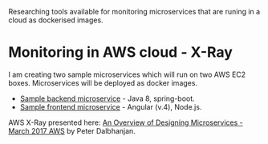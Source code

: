 Researching tools available for monitoring microservices that are runing in a cloud as dockerised images.  


# Monitoring in AWS cloud - X-Ray
I am creating two sample microservices which will run on two AWS EC2 boxes. Microservices will be deployed as docker images. 
* [Sample backend microservice](./sample-backend-microservice) - Java 8, spring-boot.
* [Sample frontend microservice](./sample-frontend-microservice) - Angular (v.4), Node.js.

AWS X-Ray presented here: [An Overview of Designing Microservices - March 2017 AWS](./designing-microservices-monitoring.md) by Peter Dalbhanjan.
